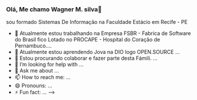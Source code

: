 ### Olá, Me chamo Wagner M. silva👋
sou formado Sistemas De Informação na Faculdade Estácio em Recife - PE
- 🔭 Atualmente estou trabalhando na Empresa FSBR - Fabrica de Software do Brasil fico Lotado no PROCAPE - Hospital do Coração de Pernambuco....
- 🌱 Atualmente estou aprendendo Jova na DIO logo OPEN.SOURCE ...
- 👯 Estou procurando colaborar e fazer parte desta Fámili. ...
- 🤔 I’m looking for help with ...
- 💬 Ask me about ...
- 📫 How to reach me: ...
- 😄 Pronouns: ...
- ⚡ Fun fact: ...
-->
